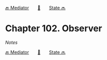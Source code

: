 [🔙 Mediator][previous-chapter]&nbsp;&nbsp;&nbsp;&nbsp;&nbsp;&nbsp;&nbsp;[🏡][readme]&nbsp;&nbsp;&nbsp;&nbsp;&nbsp;&nbsp;&nbsp;[State 🔜][upcoming-chapter]

# Chapter 102. Observer

_Notes_

[🔙 Mediator][previous-chapter]&nbsp;&nbsp;&nbsp;&nbsp;&nbsp;&nbsp;&nbsp;[🏡][readme]&nbsp;&nbsp;&nbsp;&nbsp;&nbsp;&nbsp;&nbsp;[State 🔜][upcoming-chapter]

[readme]: README.md
[previous-chapter]: ch101-mediator.md
[upcoming-chapter]: ch103-state.md
